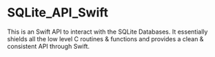 # SQLite_API_Swift
This is an Swift API to interact with the SQLite Databases. It essentially shields all the low level C routines &amp; functions and provides a clean &amp; consistent API through Swift.
